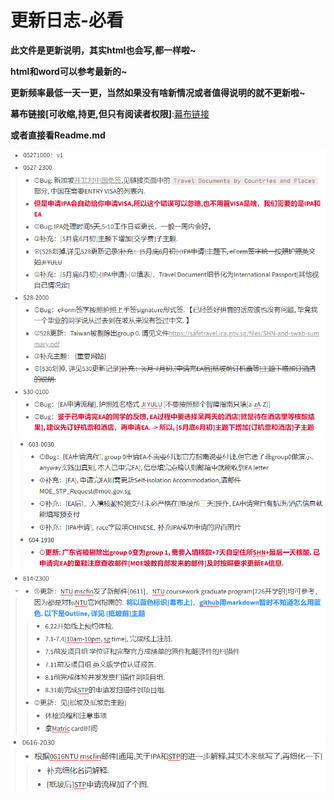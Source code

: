 # 更新日志-必看
**此文件是更新说明，其实html也会写,都一样啦~**

**html和word可以参考最新的~**

**更新频率最低一天一更，当然如果没有啥新情况或者值得说明的就不更新啦~**

**幕布链接[可收缩,持更,但只有阅读者权限]**:[幕布链接](https://mubu.com/colla/2ACjiAWVj5x)

**或者直接看Readme.md**

![](./media/QQ截图20210530013014.png)
![](./media/ss603604.png)
![](./media/0614/update06142300.png)
![](./media/0616update.png)
